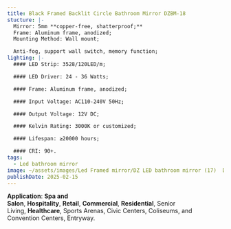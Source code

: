 ```yaml
---
title: Black Framed Backlit Circle Bathroom Mirror DZBM-18
stucture: |-
  Mirror: 5mm **copper-free, shatterproof;**  
  Frame: Aluminum frame, anodized;  
  Mounting Method: Wall mount;

  Anti-fog, support wall switch, memory function;
lighting: |-
  #### LED Strip: 3528/120LED/m;

  #### LED Driver: 24 - 36 Watts;

  #### Frame: Aluminum frame, anodized;

  #### Input Voltage: AC110-240V 50Hz;

  #### Output Voltage: 12V DC;

  #### Kelvin Rating: 3000K or customized;

  #### Lifespan: ≥20000 hours;

  #### CRI: 90+.
tags:
  - Led bathroom mirror
image: ~/assets/images/Led Framed mirror/DZ LED bathroom mirror (17)  DZBM-18.jpeg
publishDate: 2025-02-15
---
```

**Application**: **Spa and Salon**, **Hospitality**, **Retail**, **Commercial**, **Residential**, Senior Living, **Healthcare**, Sports Arenas, Civic Centers, Coliseums, and Convention Centers, Entryway.